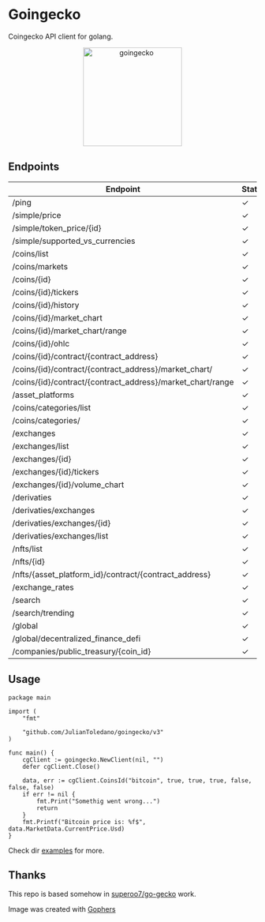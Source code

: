 # Goingecko

Coingecko API client for golang.

<p align="center">
    <img src="images/goin.png" alt="goingecko" height="200" />
</p> 



## Endpoints
| Endpoint                                                   |  Status | Function                  |
|------------------------------------------------------------|--|---------------------------|
| /ping                                                      | ✓ | Ping                      |
| /simple/price                                              | ✓ | SimplePrice               |
| /simple/token_price/{id}                                   | ✓ | SimpleTokenPrice          |
| /simple/supported_vs_currencies                            | ✓ | SimpleSupportedVsCurrency |
| /coins/list                                                | ✓ | CoinsList                 |
| /coins/markets                                             | ✓ | CoinsMarket               |
| /coins/{id}                                                | ✓ | CoinsId                   |
| /coins/{id}/tickers                                        | ✓ | CoinsIdTickers            |
| /coins/{id}/history                                        | ✓ | CoinsIdHistory            |
| /coins/{id}/market_chart                                   | ✓ | CoinsIdMarketChart        |
| /coins/{id}/market_chart/range                             | ✓ | CoinsIdMarketChartRange   |
| /coins/{id}/ohlc                                           | ✓ | CoinsOhlc                 |
| /coins/{id}/contract/{contract_address}                    | ✓ | ContractInfo              |
| /coins/{id}/contract/{contract_address}/market_chart/      | ✓ | ContractMarketChart       |
| /coins/{id}/contract/{contract_address}/market_chart/range | ✓ | ContractMarketChartRange  |
| /asset_platforms                                           | ✓ | AssetPlatforms            |
| /coins/categories/list                                     | ✓ | CategoriesList            |
| /coins/categories/                                         | ✓ | Categories                |
| /exchanges                                                 | ✓ | Exchanges                 |
| /exchanges/list                                            | ✓ | ExchangesList             |
| /exchanges/{id}                                            | ✓ | ExchangesId               |
| /exchanges/{id}/tickers                                    | ✓ | ExchangesIdTickers        |
| /exchanges/{id}/volume_chart                               | ✓ | ExchangesIdVolumeChart    |
| /derivaties                                                | ✓ | Derivatives               |
| /derivaties/exchanges                                      | ✓ | DerivativesExchanges      |
| /derivaties/exchanges/{id}                                 | ✓ | DerivativesExchangesId    |
| /derivaties/exchanges/list                                 | ✓ | DerivativesExchangesList  |
| /nfts/list                                                 | ✓ | NftsList                  |
| /nfts/{id}                                                 | ✓ | NftsId                    |
| /nfts/{asset_platform_id}/contract/{contract_address}      | ✓ | NftsContract              |
| /exchange_rates                                            | ✓ | ExchangeRates             |
| /search                                                    | ✓ | Search                    |
| /search/trending                                           | ✓ | Trending                  |
| /global                                                    | ✓ | Global                    |
| /global/decentralized_finance_defi                         | ✓ | DecentrilizedFinanceDEFI  |
| /companies/public_treasury/{coin_id}                       | ✓ | PublicTreasuryCoinId      |

## Usage

```golang
package main

import (
	"fmt"

	"github.com/JulianToledano/goingecko/v3"
)

func main() {
	cgClient := goingecko.NewClient(nil, "")
	defer cgClient.Close()

	data, err := cgClient.CoinsId("bitcoin", true, true, true, false, false, false)
	if err != nil {
		fmt.Print("Somethig went wrong...")
		return
	}
	fmt.Printf("Bitcoin price is: %f$", data.MarketData.CurrentPrice.Usd)
}

```
Check dir [examples](examples) for more.

## Thanks
This repo is based somehow in [superoo7/go-gecko](https://github.com/superoo7/go-gecko) work.

Image was created with [Gophers](https://github.com/egonelbre/gophers)
